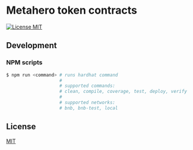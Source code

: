 # Metahero token contracts

[![License MIT][license-image]][license-url]

## Development

### NPM scripts

```bash
$ npm run <command> # runs hardhat command
                    # 
                    # supported commands:
                    # clean, compile, coverage, test, deploy, verify
                    # 
                    # supported networks:
                    # bnb, bnb-test, local
```

## License

[MIT][license-url]

[license-image]: https://img.shields.io/badge/License-MIT-yellow.svg
[license-url]: https://github.com/metahero-io/metahero-contracts/blob/master/LICENSE
